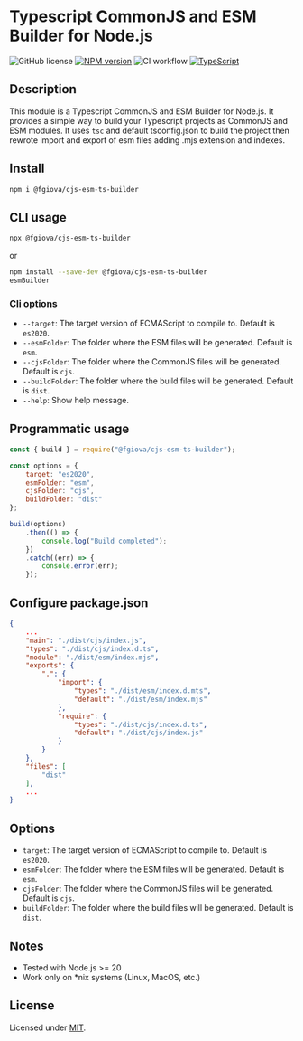 # Typescript CommonJS and ESM Builder for Node.js

![GitHub license](https://img.shields.io/github/license/fgiova/cjs-esm-ts-builder.svg)
[![NPM version](https://img.shields.io/npm/v/@fgiova/cjs-esm-ts-builder.svg?style=flat)](https://www.npmjs.com/package/@fgiova/cjs-esm-ts-builder)
![CI workflow](https://github.com/fgiova/cjs-esm-ts-builder/actions/workflows/node.js.yml/badge.svg)
[![TypeScript](https://img.shields.io/badge/%3C%2F%3E-TypeScript-%230074c1.svg)](http://www.typescriptlang.org/)


## Description
This module is a Typescript CommonJS and ESM Builder for Node.js. 
It provides a simple way to build your Typescript projects as CommonJS and ESM modules. 
It uses `tsc` and default tsconfig.json to build the project then rewrote import and export of esm files adding .mjs extension and indexes.

## Install
```bash
npm i @fgiova/cjs-esm-ts-builder
```
## CLI usage
```bash
npx @fgiova/cjs-esm-ts-builder
```
or
```bash
npm install --save-dev @fgiova/cjs-esm-ts-builder
esmBuilder
```
### Cli options
- `--target`: The target version of ECMAScript to compile to. Default is `es2020`.
- `--esmFolder`: The folder where the ESM files will be generated. Default is `esm`.
- `--cjsFolder`: The folder where the CommonJS files will be generated. Default is `cjs`.
- `--buildFolder`: The folder where the build files will be generated. Default is `dist`.
- `--help`: Show help message.



## Programmatic usage
```js
const { build } = require("@fgiova/cjs-esm-ts-builder");

const options = {
    target: "es2020",
    esmFolder: "esm",
    cjsFolder: "cjs",
    buildFolder: "dist"
};

build(options)
    .then(() => {
        console.log("Build completed");
    })
    .catch((err) => {
        console.error(err);
    });
```

## Configure package.json
```json
{
    ...
    "main": "./dist/cjs/index.js",
    "types": "./dist/cjs/index.d.ts",
    "module": "./dist/esm/index.mjs",
    "exports": {
        ".": {
            "import": {
                "types": "./dist/esm/index.d.mts",
                "default": "./dist/esm/index.mjs"
            },
            "require": {
                "types": "./dist/cjs/index.d.ts",
                "default": "./dist/cjs/index.js"
            }
        }
    },
    "files": [
        "dist"
    ],
    ...
}
```

## Options
- `target`: The target version of ECMAScript to compile to. Default is `es2020`.
- `esmFolder`: The folder where the ESM files will be generated. Default is `esm`.
- `cjsFolder`: The folder where the CommonJS files will be generated. Default is `cjs`.
- `buildFolder`: The folder where the build files will be generated. Default is `dist`.


## Notes
- Tested with Node.js >= 20
- Work only on *nix systems (Linux, MacOS, etc.)

## License
Licensed under [MIT](./LICENSE).
